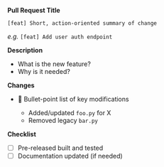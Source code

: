 **Pull Request Title**

```
[feat] Short, action-oriented summary of change
```

*e.g.* `[feat] Add user auth endpoint`

**Description**

* What is the new feature?
* Why is it needed?

**Changes**

* 📌 Bullet-point list of key modifications

  * Added/updated `foo.py` for X
  * Removed legacy `bar.py`


**Checklist**

* [ ] Pre-released built and tested
* [ ] Documentation updated (if needed)